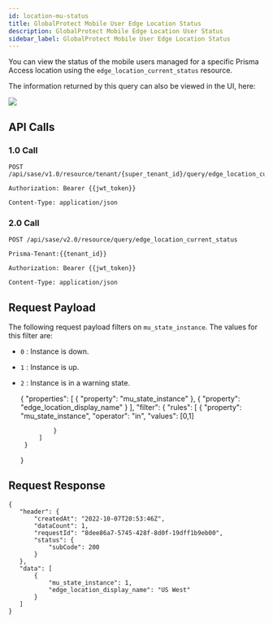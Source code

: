 ```yaml
---
id: location-mu-status
title: GlobalProtect Mobile User Edge Location Status
description: GlobalProtect Mobile Edge Location User Status
sidebar_label: GlobalProtect Mobile User Edge Location Status
---
```


You can view the status of the mobile users managed for a specific Prisma Access location using the `edge_location_current_status` resource.

The information returned by this query can also be viewed in the UI, here:

![](/access/img/location_mu_status_img.png)

## API Calls

### 1.0 Call

    POST /api/sase/v1.0/resource/tenant/{super_tenant_id}/query/edge_location_current_status

    Authorization: Bearer {{jwt_token}}

    Content-Type: application/json


### 2.0 Call

    POST /api/sase/v2.0/resource/query/edge_location_current_status

    Prisma-Tenant:{{tenant_id}}

    Authorization: Bearer {{jwt_token}}
    
    Content-Type: application/json



## Request Payload

The following request payload filters on `mu_state_instance`. The values for this filter are:

* `0` : Instance is down.
* `1` : Instance is up.
* `2` : Instance is in a warning state.


    {
       "properties": [
           {
               "property": "mu_state_instance"
           },
           {
               "property": "edge_location_display_name"
           }
       ],
       "filter": {
           "rules": [
               {
                   "property": "mu_state_instance",
                   "operator": "in",
                   "values": [0,1]
 
               }
           ]
       }
    }


## Request Response

    {
       "header": {
           "createdAt": "2022-10-07T20:53:46Z",
           "dataCount": 1,
           "requestId": "8dee86a7-5745-428f-8d0f-19dff1b9eb00",
           "status": {
               "subCode": 200
           }
       },
       "data": [
           {
               "mu_state_instance": 1,
               "edge_location_display_name": "US West"
           }
       ]
    }
